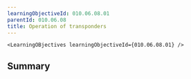 ```yaml
---
learningObjectiveId: 010.06.08.01
parentId: 010.06.08
title: Operation of transponders
---
```


```tsx eval
<LearningOBjectives learningObjectiveId={010.06.08.01} />
```

## Summary
